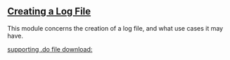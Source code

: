 ## [Creating a Log File](https://pjakiela.github.io/stata/logfilevid.mp4)

This module concerns the creation of a log file, and what use cases it may have.

[supporting .do file download:](https://pjakiela.github.io/stata/logfile.do)
